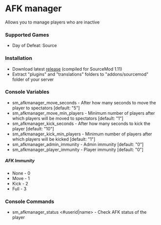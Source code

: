 # AFK manager

Allows you to manage players who are inactive

### Supported Games

* Day of Defeat: Source

### Installation

* Download latest [release](https://github.com/dronelektron/afk-manager/releases) (compiled for SourceMod 1.11)
* Extract "plugins" and "translations" folders to "addons/sourcemod" folder of your server

### Console Variables

* sm_afkmanager_move_seconds - After how many seconds to move the player to spectators [default: "5"]
* sm_afkmanager_move_min_players - Minimum number of players after which players will be moved to spectators [default: "1"]
* sm_afkmanager_kick_seconds - After how many seconds to kick the player [default: "10"]
* sm_afkmanager_kick_min_players - Minimum number of players after which players will be kicked [default: "1"]
* sm_afkmanager_admin_immunity - Admin immunity [default: "0"]
* sm_afkmanager_player_immunity - Player immunity [default: "0"]

##### AFK Immunity

* None - 0
* Move - 1
* Kick - 2
* Full - 3

### Console Commands

* sm_afkmanager_status <#userid|name> - Check AFK status of the player
